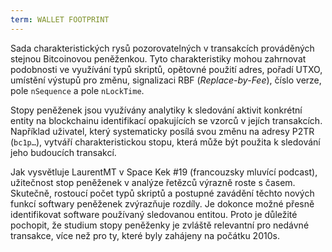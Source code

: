 ```yaml
---
term: WALLET FOOTPRINT
---
```


Sada charakteristických rysů pozorovatelných v transakcích prováděných stejnou Bitcoinovou peněženkou. Tyto charakteristiky mohou zahrnovat podobnosti ve využívání typů skriptů, opětovné použití adres, pořadí UTXO, umístění výstupů pro změnu, signalizaci RBF (*Replace-by-Fee*), číslo verze, pole `nSequence` a pole `nLockTime`.

Stopy peněženek jsou využívány analytiky k sledování aktivit konkrétní entity na blockchainu identifikací opakujících se vzorců v jejích transakcích. Například uživatel, který systematicky posílá svou změnu na adresy P2TR (`bc1p…`), vytváří charakteristickou stopu, která může být použita k sledování jeho budoucích transakcí.

Jak vysvětluje LaurentMT v Space Kek #19 (francouzsky mluvící podcast), užitečnost stop peněženek v analýze řetězců výrazně roste s časem. Skutečně, rostoucí počet typů skriptů a postupné zavádění těchto nových funkcí softwary peněženek zvýrazňuje rozdíly. Je dokonce možné přesně identifikovat software používaný sledovanou entitou. Proto je důležité pochopit, že studium stopy peněženky je zvláště relevantní pro nedávné transakce, více než pro ty, které byly zahájeny na počátku 2010s.